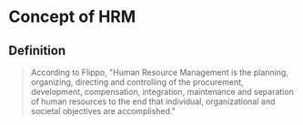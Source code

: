 # Concept of HRM

## Definition

> According to Flippo, "Human Resource Management is the planning, organizing, directing and controlling of the procurement, development, compensation, integration, maintenance and separation of human resources to the end that individual, organizational and societal objectives are accomplished."
